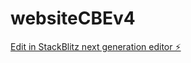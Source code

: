 # websiteCBEv4

[Edit in StackBlitz next generation editor ⚡️](https://stackblitz.com/~/github.com/Kal-droid/websiteCBEv4)